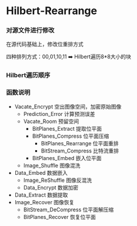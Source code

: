 # Hilbert-Rearrange
### 对源文件进行修改
在源代码基础上，修改位重排方式

四种排列方式：00,01,10,11
➡️
Hilbert遍历8*8大小的块

### Hilbert遍历顺序

### 函数说明
- Vacate_Encrypt 空出图像空间，加密原始图像
  - Prediction_Error 计算预测误差
  - Vacate_Room 预留空间
    - BitPlanes_Extract 提取位平面
    - BitPlanes_Compress 位平面压缩
      - BitPlanes_Rearrange 位平面重排
      - BitStream_Compress 比特流重排
    - BitPlanes_Embed 嵌入位平面
  - Image_Shuffle 图像混洗
- Data_Embed 数据嵌入
  - Image_ReShuffle 图像反混洗
  - Data_Encrypt 数据加密
- Data_Extract 数据提取
- Image_Recover 图像恢复
  - BitStream_DeCompress 位平面解压缩
  - BitPlanes_Recover 恢复位平面